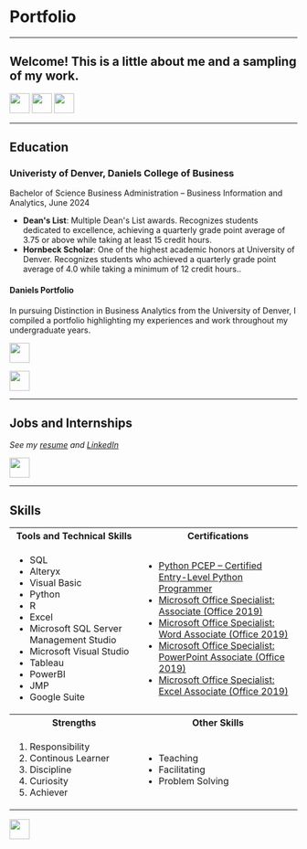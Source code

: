 # Portfolio
<a name="top"></a>
<hr>

## Welcome! This is a little about me and a sampling of my work.
[<img src="https://user-images.githubusercontent.com/91146906/162140860-bfb69654-5603-49bd-a7a1-a836ab1c772c.svg" height="35"/>](#education)
[<img src="https://user-images.githubusercontent.com/91146906/162140921-207cd392-cfe5-40e6-a84e-0a16e19e405a.svg" height="35"/>](#profExp)
[<img src="https://user-images.githubusercontent.com/91146906/162140965-cf707805-9abd-43f7-8314-4f96794c44dc.svg" height="35"/>](#skills)

<a name="education"></a>
<hr>

## Education
### Univeristy of Denver, Daniels College of Business
Bachelor of Science Business Administration – Business Information and Analytics, June 2024

<ul>
  <li><b>Dean's List</b>: Multiple Dean's List awards. Recognizes students dedicated to excellence, achieving a quarterly grade point average of 3.75 or above while taking at least 15 credit hours.</li>
  <li><b>Hornbeck Scholar</b>: One of the highest academic honors at University of Denver. Recognizes students who achieved a quarterly grade point average of 4.0 while taking a minimum of 12 credit hours..</li>
</ul>

#### Daniels Portfolio
In pursuing Distinction in Business Analytics from the University of Denver, I compiled a portfolio highlighting my experiences and work throughout my undergraduate years. 

[<img src="https://user-images.githubusercontent.com/91146906/152291436-225cf6f7-2fb4-4c9c-b6bd-96a5010d3db7.svg" height="35"/>](/projects/#top)

[<img src="https://user-images.githubusercontent.com/91146906/152072378-b0168a2d-e85c-47c6-a272-fcfb3f6a44ae.svg" height="35"/>](#top)

<a name="profExp"></a>
<hr>

## Jobs and Internships
<i>See my [resume](/EvanJohnsonResume2023UpdatedNovember23.pdf) and [LinkedIn](https://www.linkedin.com/in/evan-johnson-9a3736226/)</i>

[<img src="https://user-images.githubusercontent.com/91146906/152072378-b0168a2d-e85c-47c6-a272-fcfb3f6a44ae.svg" height="35"/>](#top)

<a name="skills"></a>
<hr>

## Skills

<table>
  <tr>
    <th>Tools and Technical Skills</th>
    <th>Certifications</th>
  </tr>
  <tr>
    <td>
     <ul>
        <li>SQL</li>
        <li>Alteryx</li>
        <li>Visual Basic</li>
        <li>Python</li>
        <li>R</li>
        <li>Excel</li>
        <li>Microsoft SQL Server Management Studio</li>
        <li>Microsoft Visual Studio</li>
        <li>Tableau</li>
        <li>PowerBI</li>
        <li>JMP</li>
        <li>Google Suite</li>
      </ul>
    </td>
    <td>
     <ul>
        <li><a href = "https://www.credly.com/badges/6ae16839-79ec-41de-9fe7-e783ffc0b5fd/public_url">Python PCEP – Certified Entry-Level Python       
        Programmer</a></li>
        <li><a href = "https://www.credly.com/badges/ba163cc0-1c22-46dc-859e-5e0cc8a3f871/public_url">Microsoft Office Specialist: Associate (Office 
        2019)</a></li>
        <li><a href = "https://www.credly.com/badges/3b9b850e-5915-4a27-b7bc-f80e03fba8af/public_url">Microsoft Office Specialist: Word Associate 
        (Office 2019)</a></li>
        <li><a href = "https://www.credly.com/badges/8bbe7b1a-adf2-4f56-bf44-aef1354ee8f7/public_url">Microsoft Office Specialist: PowerPoint 
        Associate (Office 2019)</a></li>
       <li><a href = "https://www.credly.com/badges/cfc6c4b2-5fc1-45a1-8151-5da951e5c2cd/public_url">Microsoft Office Specialist: Excel Associate 
       (Office 2019)</a></li>
      </ul>
    </td>
  </tr>
  <tr>
    <th>Strengths</th>
    <th>Other Skills</th>
 </tr>
 <tr>
   <td>
     <ol>
        <li>Responsibility</li>
        <li>Continous Learner</li>
        <li>Discipline</li>
        <li>Curiosity</li>
        <li>Achiever</li>
     </ol>
   </td>
   <td>
     <ul>
        <li>Teaching</li>
        <li>Facilitating</li>
       <li>Problem Solving</li>
     </ul>
   </td>
 </tr>
</table>

[<img src="https://user-images.githubusercontent.com/91146906/152072378-b0168a2d-e85c-47c6-a272-fcfb3f6a44ae.svg" height="35"/>](#top)

